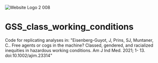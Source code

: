 ![Website Logo 2 008](https://user-images.githubusercontent.com/10872233/125971345-85ffd1ba-9e51-48bb-97f2-d6dcd8cae1cb.jpeg)
# GSS_class_working_conditions
Code for replicating analyses in: "Eisenberg-Guyot, J, Prins, SJ, Muntaner, C.. Free agents or cogs in the machine? Classed, gendered, and racialized inequities in hazardous working conditions. Am J Ind Med. 2021; 1- 13. doi:10.1002/ajim.23314"
